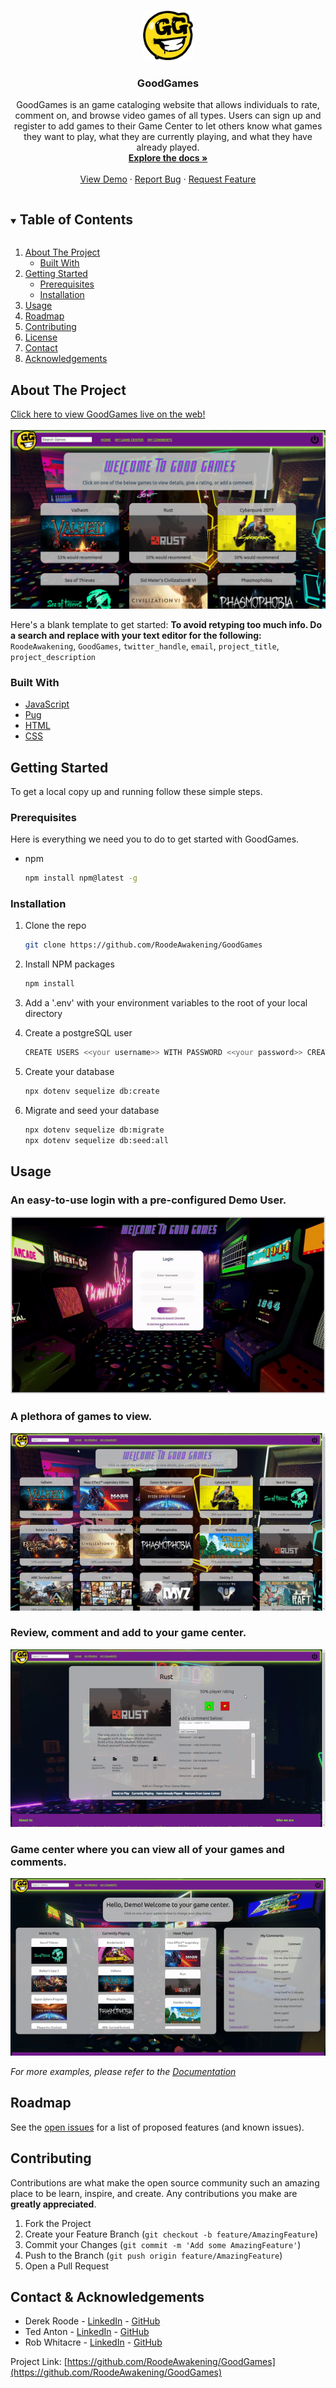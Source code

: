 

<!-- PROJECT SHIELDS -->
<!--
*** I'm using markdown "reference style" links for readability.
*** Reference links are enclosed in brackets [ ] instead of parentheses ( ).
*** See the bottom of this document for the declaration of the reference variables
*** for contributors-url, forks-url, etc. This is an optional, concise syntax you may use.
*** https://www.markdownguide.org/basic-syntax/#reference-style-links
-->




<!-- PROJECT LOGO -->
<br />
<p align="center">
  <a href="https://github.com/RoodeAwakening/GoodGames">
    <img src="public/images/logo.png" alt="Logo" width="80" height="80">
  </a>

  <h3 align="center">GoodGames</h3>

  <p align="center">
    GoodGames is an game cataloging website that allows individuals to rate, comment on, and browse video games of all types. Users can sign up and register to add games to their Game Center to let others know what games they want to play, what they are currently playing, and what they have already played.
    <br />
    <a href="https://github.com/RoodeAwakening/GoodGames"><strong>Explore the docs »</strong></a>
    <br />
    <br />
    <a href="https://goodgames-a.herokuapp.com/login/demo">View Demo</a>
    ·
    <a href="https://github.com/RoodeAwakening/GoodGames/issues">Report Bug</a>
    ·
    <a href="https://github.com/RoodeAwakening/GoodGames/issues">Request Feature</a>
  </p>
</p>



<!-- TABLE OF CONTENTS -->
<details open="open">
  <summary><h2 style="display: inline-block">Table of Contents</h2></summary>
  <ol>
    <li>
      <a href="#about-the-project">About The Project</a>
      <ul>
        <li><a href="#built-with">Built With</a></li>
      </ul>
    </li>
    <li>
      <a href="#getting-started">Getting Started</a>
      <ul>
        <li><a href="#prerequisites">Prerequisites</a></li>
        <li><a href="#installation">Installation</a></li>
      </ul>
    </li>
    <li><a href="#usage">Usage</a></li>
    <li><a href="#roadmap">Roadmap</a></li>
    <li><a href="#contributing">Contributing</a></li>
    <li><a href="#license">License</a></li>
    <li><a href="#contact">Contact</a></li>
    <li><a href="#acknowledgements">Acknowledgements</a></li>
  </ol>
</details>



<!-- ABOUT THE PROJECT -->
## About The Project

[Click here to view GoodGames live on the web!](https://goodgames-a.herokuapp.com/login)
<br>
</br>
![homepage-screenshot](public/images/games-homepage.png)

Here's a blank template to get started:
**To avoid retyping too much info. Do a search and replace with your text editor for the following:**
`RoodeAwakening`, `GoodGames`, `twitter_handle`, `email`, `project_title`, `project_description`


### Built With

* [JavaScript]()
* [Pug]()
* [HTML]()
* [CSS]()



<!-- GETTING STARTED -->
## Getting Started

To get a local copy up and running follow these simple steps.

### Prerequisites

Here is everything we need you to do to get started with GoodGames.
* npm
  ```sh
  npm install npm@latest -g
  ```

### Installation

1. Clone the repo
   ```sh
   git clone https://github.com/RoodeAwakening/GoodGames
   ```
2. Install NPM packages
   ```sh
   npm install
   ```
3. Add a '.env' with your environment variables to the root of your local directory

4. Create a postgreSQL user
    ```sh
    CREATE USERS <<your username>> WITH PASSWORD <<your password>> CREATEDB
    ```
5. Create your database
    ```sh
    npx dotenv sequelize db:create
    ```
6. Migrate and seed your database
    ```sh
    npx dotenv sequelize db:migrate
    npx dotenv sequelize db:seed:all
    ```

<!-- USAGE EXAMPLES -->
## Usage
### An easy-to-use login with a pre-configured Demo User.
![Login](public/videos/1_login.gif)
### A plethora of games to view.
![Select Game](public/videos/2_selecting_game.gif)
### Review, comment and add to your game center.
![Like & Comment](public/videos/3_like_comment_save.gif)
### Game center where you can view all of your games and comments.
![Profile](public/videos/4_profile_page.gif)

_For more examples, please refer to the [Documentation](https://example.com)_



<!-- ROADMAP -->
## Roadmap

See the [open issues](https://github.com/RoodeAwakening/GoodGames/issues) for a list of proposed features (and known issues).



<!-- CONTRIBUTING -->
## Contributing

Contributions are what make the open source community such an amazing place to be learn, inspire, and create. Any contributions you make are **greatly appreciated**.

1. Fork the Project
2. Create your Feature Branch (`git checkout -b feature/AmazingFeature`)
3. Commit your Changes (`git commit -m 'Add some AmazingFeature'`)
4. Push to the Branch (`git push origin feature/AmazingFeature`)
5. Open a Pull Request



<!-- CONTACT -->
## Contact & Acknowledgements

* Derek Roode - [LinkedIn](https://www.linkedin.com/in/derek-roode-9014a796/) - [GitHub](https://github.com/RoodeAwakening)
* Ted Anton - [LinkedIn](https://www.linkedin.com/in/ted-anton/) - [GitHub](https://github.com/tedjanton)
* Rob Whitacre - [LinkedIn](https://www.linkedin.com/in/rob-whitacre-825434113/) - [GitHub](https://github.com/RobWhit5113)

Project Link: [https://github.com/RoodeAwakening/GoodGames](https://github.com/RoodeAwakening/GoodGames)


<!-- ACKNOWLEDGEMENTS -->

